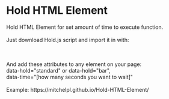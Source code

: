 # Hold HTML Element
Hold HTML Element for set amount of time to execute function.<br />
<br />
Just download Hold.js script and import it in <body> with:<br />
<script src="Hold.js"></script><br />
<br />
And add these attributes to any element on your page:<br />
data-hold="standard" or data-hold="bar",<br />
data-time="[how many seconds you want to wait]"<br />
<br />
Example:
https://mitchelpl.github.io/Hold-HTML-Element/
